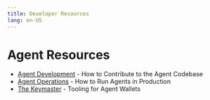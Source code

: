 ```yaml
---
title: Developer Resources
lang: en-US
---
```


# Agent Resources

* [Agent Development](./agent-development.md) - How to Contribute to the Agent Codebase
* [Agent Operations](./agent-operations.md) - How to Run Agents in Production 
* [The Keymaster](./the-keymaster.md) - Tooling for Agent Wallets